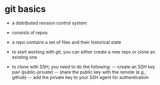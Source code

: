 # git basics

- a distributed revision control system
- consists of repos
- a repo contains a set of files and their historical state

- to start working with git, you can either create a new repo or clone an existing one
- to clone with SSH, you need to do the following:
-- create an SSH key pair (public-private)
-- share the public key with the remote (e.g., github)
-- add the private key to your SSH agent for authentication

